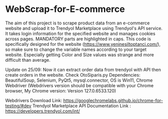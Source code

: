 # WebScrap-for-E-commerce

The aim of this project is to scrape product data from an e-commerce website and upload it to Trendyol Marketplace using Trendyol's API service. It takes login information for the specified website and manages cookies across pages. MANDATORY parts are highlighted in caps. This code is specifically designed for the website (https://www.yeninesiltoptanci.com/), so make sure to change the variable names according to your target website. Especially getting Color and Size values was strange and more difficult than average.

Update on 25/09: Now it can extract order data from trendyol with API then create orders in the website. Check OtoSiparis.py
Dependencies: BeautifulSoup, Selenium, PyQt5, mysql.connector, OS is Win11, Chrome Webdriver (Webdrivers version should be compatible with your Chrome browser, My Chrome version: Version 127.0.6533.120)

Webdrivers Download Link: https://googlechromelabs.github.io/chrome-for-testing/#dev
Trendyol Marketplace API Documentation Link : https://developers.trendyol.com/int/
